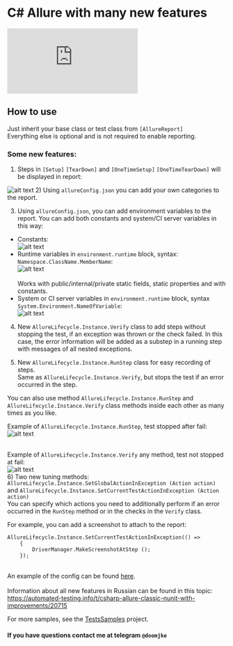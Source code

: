 # C# Allure with many new features
[![nuget](http://flauschig.ch/nubadge.php?id=Noksa.NUnit.Allure)](https://www.nuget.org/packages/Noksa.NUnit.Allure/)

## How to use

Just inherit your base class or test class from `[AllureReport]`<br/>
Everything else is optional and is not required to enable reporting.

### Some new features:
1) Steps in `[Setup]` `[TearDown]` and `[OneTimeSetup]` `[OneTimeTearDown]` will be displayed in report:

![alt text](https://github.com/Noksa/Allure.NUnit/blob/master/Allure/ScreenshotsReadme/StepsExample.png)
2) Using `allureConfig.json` you can add your own categories to the report.

3) Using `allureConfig.json`, you can add environment variables to the report.
You can add both constants and system/CI server variables in this way:
* Constants:<br/> ![alt text](https://github.com/Noksa/Allure.NUnit/blob/master/Allure/ScreenshotsReadme/ConstantsEnvExample.png)<br/>
* Runtime variables in `environment.runtime` block, syntax: `Namespace.ClassName.MemberName`:<br/> ![alt text](https://github.com/Noksa/Allure.NUnit/blob/master/Allure/ScreenshotsReadme/RuntimeVariablesExample.png)<br/>
<br/>Works with public/internal/private static fields, static properties and with constants.<br/>
* System or CI server variables in `environment.runtime` block, syntax `System.Environment.NameOfVariable`:<br/>
![alt text](https://github.com/Noksa/Allure.NUnit/blob/master/Allure/ScreenshotsReadme/SystemVariablesExample.png)


4) New `AllureLifecycle.Instance.Verify` class to add steps without stopping the test, if an exception was thrown or the check failed.
In this case, the error information will be added as a substep in a running step with messages of all nested exceptions.

5) New `AllureLifecycle.Instance.RunStep` class for easy recording of steps.<br/> 
Same as `AllureLifecycle.Instance.Verify`, but stops the test if an error occurred in the step.

You can also use method `AllureLifecycle.Instance.RunStep` and `AllureLifecycle.Instance.Verify` class methods inside each other as many times as you like.


Example of `AllureLifecycle.Instance.RunStep`, test stopped after fail:<br/>
![alt text](https://github.com/Noksa/Allure.NUnit/blob/master/Allure/ScreenshotsReadme/RunStepExample.PNG)
<br/><br/>

Example of `AllureLifecycle.Instance.Verify` any method, test not stopped at fail:<br/>
![alt text](https://github.com/Noksa/Allure.NUnit/blob/master/Allure/ScreenshotsReadme/VerifyStepExample.PNG)<br/>
6) Two new tuning methods:
`AllureLifecycle.Instance.SetGlobalActionInException (Action action)` and `AllureLifecycle.Instance.SetCurrentTestActionInException (Action action)`<br/>
You can specify which actions you need to additionally perform if an error occurred in the `RunStep` method or in the checks in the `Verify` class.<br/>

For example, you can add a screenshot to attach to the report:
```
AllureLifecycle.Instance.SetCurrentTestActionInException(() =>
    {
        DriverManager.MakeScreenshotAtStep ();
    });
```
<br/>An example of the config can be found [here](https://github.com/Noksa/Allure.NUnit/blob/master/Allure/allureConfig.json).
<br/><br/>
Information about all new features in Russian can be found in this topic: https://automated-testing.info/t/csharp-allure-classic-nunit-with-improvements/20715


For more samples, see the [TestsSamples](https://github.com/Noksa/Allure.NUnit/tree/master/TestsSamples) project.

#### If you have questions contact me at telegram `@doomjke`
